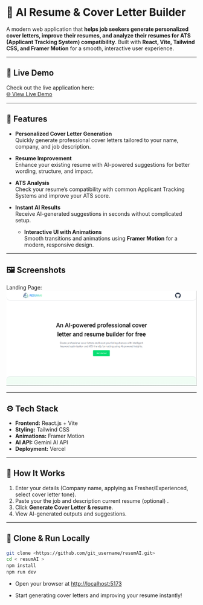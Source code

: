 # 📝 AI Resume & Cover Letter Builder

A modern web application that **helps job seekers generate personalized cover letters, improve their resumes, and analyze their resumes for ATS (Applicant Tracking System) compatibility**. Built with **React, Vite, Tailwind CSS, and Framer Motion** for a smooth, interactive user experience.  

---

## 🚀 Live Demo

Check out the live application here:  
[🌐 View Live Demo](https://vercel-link.vercel.app)


---

## 🌟 Features

- **Personalized Cover Letter Generation**  
  Quickly generate professional cover letters tailored to your name, company, and job description.  

- **Resume Improvement**  
  Enhance your existing resume with AI-powered suggestions for better wording, structure, and impact.  

- **ATS Analysis**  
  Check your resume’s compatibility with common Applicant Tracking Systems and improve your ATS score.  
  
- **Instant AI Results**  
  Receive AI-generated suggestions in seconds without complicated setup.  

  - **Interactive UI with Animations**  
  Smooth transitions and animations using **Framer Motion** for a modern, responsive design.  

---

## 🖼 Screenshots

Landing Page:  
![Landing Page]( public/landing_page.png )

---

## ⚙️ Tech Stack

- **Frontend:** React.js + Vite  
- **Styling:** Tailwind CSS  
- **Animations:** Framer Motion  
- **AI API:** Gemini AI API  
- **Deployment:** Vercel  

---

## 📖 How It Works

1. Enter your details (Company name, applying as Fresher/Experienced, select cover letter tone).  
2. Paste your the job and description current resume (optional) .  
3. Click **Generate Cover Letter & resume**.  
4. View AI-generated outputs and suggestions.    

---

## 📂 Clone & Run Locally

```bash
git clone <https://github.com/git_username/resumAI.git>
cd < resumAI >
npm install
npm run dev
```

- Open your browser at [http://localhost:5173](http://localhost:5173) 

- Start generating cover letters and improving your resume instantly!  
  
